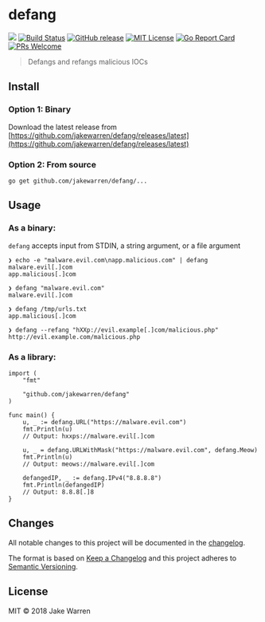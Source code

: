 # defang

[![](https://godoc.org/github.com/jakewarren/defang?status.svg)](http://godoc.org/github.com/jakewarren/defang) 
[![Build Status](https://github.com/jakewarren/defang/workflows/lint/badge.svg)](https://github.com/jakewarren/defang/actions)
[![GitHub release](http://img.shields.io/github/release/jakewarren/defang.svg?style=flat-square)](https://github.com/jakewarren/defang/releases])
[![MIT License](http://img.shields.io/badge/license-MIT-blue.svg?style=flat-square)](https://github.com/jakewarren/defang/blob/master/LICENSE)
[![Go Report Card](https://goreportcard.com/badge/github.com/jakewarren/defang)](https://goreportcard.com/report/github.com/jakewarren/defang)
[![PRs Welcome](https://img.shields.io/badge/PRs-welcome-brightgreen.svg?style=shields)](http://makeapullrequest.com)

> Defangs and refangs malicious IOCs

## Install
### Option 1: Binary

Download the latest release from [https://github.com/jakewarren/defang/releases/latest](https://github.com/jakewarren/defang/releases/latest)

### Option 2: From source

```
go get github.com/jakewarren/defang/...
```

## Usage
### As a binary:

`defang` accepts input from STDIN, a string argument, or a file argument

```
❯ echo -e "malware.evil.com\napp.malicious.com" | defang
malware.evil[.]com
app.malicious[.]com

❯ defang "malware.evil.com"
malware.evil[.]com

❯ defang /tmp/urls.txt
app.malicious[.]com

❯ defang --refang "hXXp://evil.example[.]com/malicious.php"
http://evil.example.com/malicious.php

```

### As a library:

```
import (
	"fmt"

	"github.com/jakewarren/defang"
)

func main() {
	u, _ := defang.URL("https://malware.evil.com")
	fmt.Println(u)
	// Output: hxxps://malware.evil[.]com

	u, _ = defang.URLWithMask("https://malware.evil.com", defang.Meow)
	fmt.Println(u)
	// Output: meows://malware.evil[.]com

	defangedIP, _ := defang.IPv4("8.8.8.8")
	fmt.Println(defangedIP)
	// Output: 8.8.8[.]8
}
```

## Changes

All notable changes to this project will be documented in the [changelog].

The format is based on [Keep a Changelog](http://keepachangelog.com/) and this project adheres to [Semantic Versioning](http://semver.org/).

## License

MIT © 2018 Jake Warren

[changelog]: https://github.com/jakewarren/defang/blob/master/CHANGELOG.md
